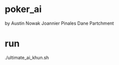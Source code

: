 # poker_ai
by 
Austin Nowak
Joannier Pinales
Dane Partchment 
# run 

./ultimate_ai_khun.sh <ip> <port> 




